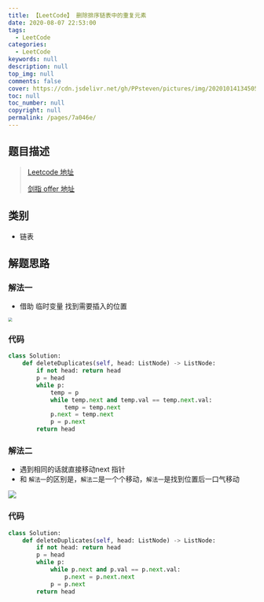 ```yaml
---
title: 【LeetCode】 删除排序链表中的重复元素
date: 2020-08-07 22:53:00
tags: 
  - LeetCode
categories: 
  - LeetCode
keywords: null
description: null
top_img: null
comments: false
cover: https://cdn.jsdelivr.net/gh/PPsteven/pictures/img/20201014134505.png
toc: null
toc_number: null
copyright: null
permalink: /pages/7a046e/
---
```


## 题目描述

> [Leetcode 地址](https://leetcode-cn.com/problems/remove-duplicates-from-sorted-list/)
>
> [剑指 offer 地址]()

## 类别

- 链表

## 解题思路

### 解法一

- 借助 临时变量 找到需要插入的位置

<img src="https://cdn.jsdelivr.net/gh/PPsteven/pictures/img/20200807233058.png" style="zoom:50%;" />

### 代码

```python
class Solution:
    def deleteDuplicates(self, head: ListNode) -> ListNode:
        if not head: return head
        p = head
        while p:
            temp = p
            while temp.next and temp.val == temp.next.val:
                temp = temp.next 
            p.next = temp.next 
            p = p.next 
        return head 
```

### 解法二

- 遇到相同的话就直接移动next 指针
- 和 `解法一`的区别是，`解法二`是一个个移动，`解法一`是找到位置后一口气移动

![](https://cdn.jsdelivr.net/gh/PPsteven/pictures/img/20200807234226.png)

### 代码

```python
class Solution:
    def deleteDuplicates(self, head: ListNode) -> ListNode:
        if not head: return head
        p = head
        while p:
            while p.next and p.val == p.next.val:
                p.next = p.next.next 
            p = p.next 
        return head 
```

